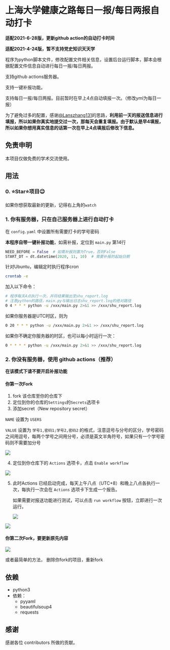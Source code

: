 # 上海大学健康之路每日一报/每日两报自动打卡

**适配2021-6-28版，更新github action的自动打卡时间**

**适配2021-4-24版，暂不支持党史知识天天学**

程序为python脚本文件，修改配置文件相关信息，设置后台运行脚本，脚本会根据配置文件信息自动进行每日一报/每日两报。

支持github actions服务器。

支持一键补报功能。

支持每日一报/每日两报。目前暂时在早上4点自动填报一次。（修改yml为每日一报）

为了避免过多的配置，感谢[@Lanszhang131](https://github.com/Lanszhang131/DailyReport_SHU)的思路，**利用前一天的报送信息进行填报，所以如果你真实地提交过一次，那每天会重复填报。由于默认是早4填报，所以如果你想用真实信息的话第一次在早上4点填报后修改下信息。**

## 免责申明

本项目仅做免费的学术交流使用。

## 用法

### 0. ⭐Star⭐项目😉

如果你想获取最新的更新，记得右上角的`watch`

### 1. 你有服务器，只在自己服务器上进行自动打卡

在 `config.yaml` 中设置所有需要打卡的学号密码

**本程序自带一键补报功能**，如需补报，定位到 `main.py` 第14行

```python
NEED_BEFORE = False  # 如需补报则置为True，否则False
START_DT = dt.datetime(2020, 11, 10)  # 需要补报的起始日期
```

针对Ubuntu，编辑定时执行程序cron

```bash
crontab -e
```

加入以下命令：

```bash
# 程序每天4点执行一次，并将结果输出至shu_report.log
# 注意python的路径，main.py与输出日志shu_report.log的绝对路径
0 4 * * * python -u /xxx/main.py 2>&1 >> /xxx/shu_report.log
```

如果你服务器是UTC时区，则为

```bash
0 20 * * * python -u /xxx/main.py 2>&1 >> /xxx/shu_report.log
```

如果你不确定你服务器的时区，也可以每小时运行一次：

```bash
0 * * * * python -u /xxx/main.py 2>&1 >> /xxx/shu_report.log
```

### 2. 你没有服务器，使用 github actions（推荐）

**在该模式下请不要开启补报功能**

#### 你第一次Fork

1. fork 该仓库至你的仓库下
2. 定位到你的仓库的`Settings`的`Secrets`选项卡
3. 添加secret（New repository secret）

`NAME` 设置为 `USERS`

`VALUE` 设置为 `学号1,密码1;学号2,密码2` 的格式，注意逗号与分号的区分，学号密码之间用逗号，每两个学号之间用分号，必须是英文半角符号，如果只有一个学号密码则不需要加分号

![](images/secrets.png)

4. 定位到你仓库下的 `Actions` 选项卡，点击 `Enable workflow`

![](images/enable_actions.png)

5. 此时Actions 已经启动完成，每天上午八点（UTC+8）和晚上八点各执行一次，每执行一次会在 `Actions` 选项卡下生成一个报告。

   如果需要对报送功能进行测试，可以点击 `run workflow` 按钮，立即进行一次运行。

   ![](images/run_workflow.png)

![](images/actions.png)


#### 你第二次Fork，要更新原先内容

![](images/update_fork.gif)

或者最简单的方法， 删除你fork的项目，重新fork



## 依赖

- python3
- 依赖：
  - pyyaml
  - beautifulsoup4
  - requests

## 感谢

感谢各位 contributors 所做的贡献。

